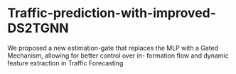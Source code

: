 # Traffic-prediction-with-improved-DS2TGNN
We proposed a new estimation-gate that replaces the MLP with a Gated Mechanism, allowing for better control over in- formation flow and dynamic feature extraction in Traffic Forecasting
